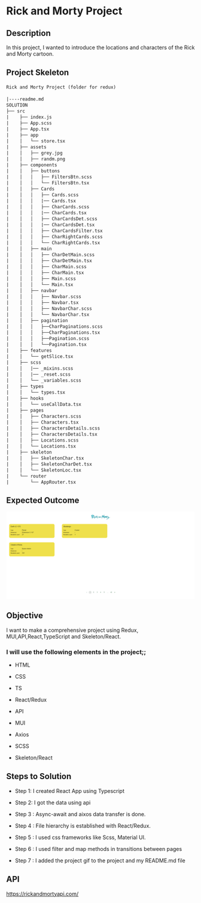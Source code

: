 # Rick and Morty Project

## Description

In this project, I wanted to introduce the locations and characters of the Rick and Morty cartoon.

## Project Skeleton


```
Rick and Morty Project (folder for redux)

|----readme.md     
SOLUTION
├── src
|    ├── index.js
|    ├── App.scss
|    ├── App.tsx
|    ├── app
|    │   └── store.tsx
|    ├── assets
|    │   ├── grey.jpg
|    │   ├── randm.png
|    ├── components
|    │   ├── buttons
|    │   │   ├── FiltersBtn.scss
|    │   │   └── FiltersBtn.tsx
|    │   ├── Cards
|    │   │   ├── Cards.scss
|    │   │   |── Cards.tsx
|    │   │   ├── CharCards.scss
|    │   │   |── CharCards.tsx
|    │   │   ├── CharCardsDet.scss
|    │   │   |── CharCardsDet.tsx
|    │   │   ├── CharCardsFilter.tsx
|    │   │   ├── CharRightCards.scss
|    │   │   └── CharRightCards.tsx
|    │   ├── main
|    │   │   ├── CharDetMain.scss
|    │   │   ├── CharDetMain.tsx
|    │   │   ├── CharMain.scss
|    │   │   ├── CharMain.tsx
|    │   │   ├── Main.scss
|    │   │   └── Main.tsx
|    │   ├── navbar
|    │   │   ├── Navbar.scss
|    │   │   ├── Navbar.tsx
|    │   │   ├── NavbarChar.scss
|    │   │   └── NavbarChar.tsx
|    │   ├── pagination
|    │   │   ├──CharPaginations.scss
|    │   │   ├──CharPaginations.tsx
|    │   │   ├──Pagination.scss
|    │   │   └──Pagination.tsx
|    ├── features
|    │   └── getSlice.tsx
|    ├── scss
|    │   |── _mixins.scss
|    │   |── _reset.scss
|    │   └── _variables.scss
|    ├── types
|    │   └── types.tsx
|    ├── hooks
|    │   └── useCallData.tsx
|    ├── pages
|    │   ├── Characters.scss
|    │   ├── Characters.tsx
|    │   ├── CharactersDetails.scss
|    │   ├── CharactersDetails.tsx
|    │   ├── Locations.scss
|    │   └── Locations.tsx
|    ├── skeleton
|    │   ├── SkeletonChar.tsx
|    │   ├── SkeletonCharDet.tsx
|    │   └── SkeletonLoc.tsx
|    └── router
|        └── AppRouter.tsx
```

## Expected Outcome

![Rick and Morty](./src/asset/RickandMorty1.gif)

## Objective

I want to make a comprehensive project using Redux, MUI,API,React,TypeScript and Skeleton/React.

### I will use the following elements in the project;;

- HTML

- CSS

- TS

- React/Redux

- API

- MUI

- Axios

- SCSS

- Skeleton/React




## Steps to Solution

- Step 1: I created React App using Typescript

- Step 2: I got the data using api

- Step 3 : Async-await and aixos data transfer is done.

- Step 4 : File hierarchy is established with React/Redux.

- Step 5 : I used css frameworks like Scss, Material UI.

- Step 6 : I used filter and map methods in transitions between pages

- Step 7 : I added the project gif to the project and my README.md file


## API
https://rickandmortyapi.com/
```

```

